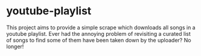 # youtube-playlist

This project aims to provide a simple scrape which downloads all songs in a youtube playlist.
Ever had the annoying problem of revisiting a curated list of songs to find some of them have been taken down by the uploader? No longer!
